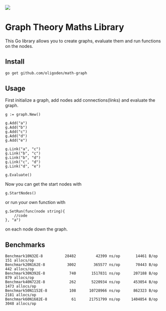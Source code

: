 ![](https://github.com/oligoden/math-graph/workflows/Build/badge.svg)

# Graph Theory Maths Library

This Go library allows you to create graphs, evaluate them and
run functions on the nodes.

## Install

```bash
go get github.com/oligoden/math-graph
```

## Usage

First initialize a graph, add nodes add connections(links) and evaluate the graph.

```golang
g := graph.New()

g.Add("a")
g.Add("b")
g.Add("c")
g.Add("d")
g.Add("e")

g.Link("a", "c")
g.Link("b", "c")
g.Link("b", "d")
g.Link("c", "d")
g.Link("d", "e")

g.Evaluate()
```

Now you can get the start nodes with

```golang
g.StartNodes()
```

or run your own function with
```golang
g.SetRun(func(node string){
    //code
}, "a")
```

on each node down the graph.

## Benchmarks

```none
Benchmark10N32E-8     	   28482	     42399 ns/op	   14461 B/op	     151 allocs/op
Benchmark20N162E-8    	    3002	    365577 ns/op	   70443 B/op	     442 allocs/op
Benchmark30N392E-8    	     740	   1517831 ns/op	  207188 B/op	     879 allocs/op
Benchmark40N722E-8    	     262	   5220934 ns/op	  453054 B/op	    1473 allocs/op
Benchmark50N1152E-8   	     108	  10728966 ns/op	  862323 B/op	    2181 allocs/op
Benchmark60N1682E-8   	      61	  21751799 ns/op	 1404854 B/op	    3048 allocs/op
```